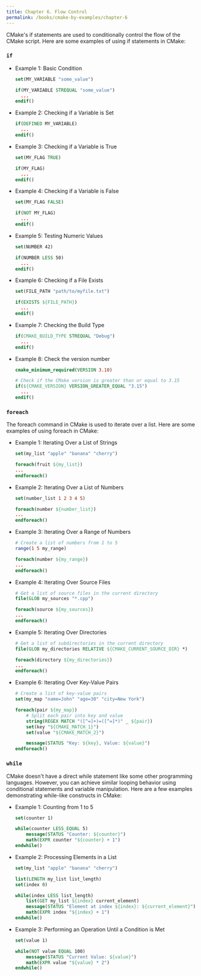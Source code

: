 ```yaml
---
title: Chapter 6. Flow Control
permalink: /books/cmake-by-examples/chapter-6
---
```


CMake's if statements are used to conditionally control the flow of the CMake script. Here are some examples of using if statements in CMake:

### `if`

- Example 1: Basic Condition

  ```cmake
  set(MY_VARIABLE "some_value")

  if(MY_VARIABLE STREQUAL "some_value")
    ...
  endif()
  ```

- Example 2: Checking if a Variable is Set

  ```cmake
  if(DEFINED MY_VARIABLE)
    ...
  endif()
  ```

- Example 3: Checking if a Variable is True

  ```cmake
  set(MY_FLAG TRUE)

  if(MY_FLAG)
    ...
  endif()
  ```

- Example 4: Checking if a Variable is False

  ```cmake
  set(MY_FLAG FALSE)

  if(NOT MY_FLAG)
    ...
  endif()
  ```

- Example 5: Testing Numeric Values

  ```cmake
  set(NUMBER 42)

  if(NUMBER LESS 50)
    ...
  endif()
  ```

- Example 6: Checking if a File Exists

  ```cmake
  set(FILE_PATH "path/to/myfile.txt")

  if(EXISTS ${FILE_PATH})
    ...
  endif()
  ```

- Example 7: Checking the Build Type

  ```cmake
  if(CMAKE_BUILD_TYPE STREQUAL "Debug")
    ...
  endif()
  ```

- Example 8: Check the version number

  ```cmake
  cmake_minimum_required(VERSION 3.10)

  # Check if the CMake version is greater than or equal to 3.15
  if(${CMAKE_VERSION} VERSION_GREATER_EQUAL "3.15")
    ...
  endif()
  ```

### `foreach`

The foreach command in CMake is used to iterate over a list. Here are some examples of using foreach in CMake:

- Example 1: Iterating Over a List of Strings

  ```cmake
  set(my_list "apple" "banana" "cherry")

  foreach(fruit ${my_list})
  ...
  endforeach()
  ```

- Example 2: Iterating Over a List of Numbers

  ```cmake
  set(number_list 1 2 3 4 5)

  foreach(number ${number_list})
  ...
  endforeach()
  ```

- Example 3: Iterating Over a Range of Numbers

  ```cmake
  # Create a list of numbers from 1 to 5
  range(1 5 my_range)

  foreach(number ${my_range})
  ...
  endforeach()
  ```

- Example 4: Iterating Over Source Files

  ```cmake
  # Get a list of source files in the current directory
  file(GLOB my_sources "*.cpp")

  foreach(source ${my_sources})
  ...
  endforeach()
  ```

- Example 5: Iterating Over Directories

  ```cmake
  # Get a list of subdirectories in the current directory
  file(GLOB my_directories RELATIVE ${CMAKE_CURRENT_SOURCE_DIR} *)

  foreach(directory ${my_directories})
  ...
  endforeach()
  ```

- Example 6: Iterating Over Key-Value Pairs

  ```cmake
  # Create a list of key-value pairs
  set(my_map "name=John" "age=30" "city=New York")

  foreach(pair ${my_map})
      # Split each pair into key and value
      string(REGEX MATCH "([^=]+)=([^=]*)" _ ${pair})
      set(key "${CMAKE_MATCH_1}")
      set(value "${CMAKE_MATCH_2}")

      message(STATUS "Key: ${key}, Value: ${value}")
  endforeach()
  ```

### `while`

CMake doesn't have a direct while statement like some other programming languages. However, you can achieve similar looping behavior using conditional statements and variable manipulation. Here are a few examples demonstrating while-like constructs in CMake:

- Example 1: Counting from 1 to 5

  ```cmake
  set(counter 1)

  while(counter LESS_EQUAL 5)
      message(STATUS "Counter: ${counter}")
      math(EXPR counter "${counter} + 1")
  endwhile()
  ```

- Example 2: Processing Elements in a List

  ```cmake
  set(my_list "apple" "banana" "cherry")

  list(LENGTH my_list list_length)
  set(index 0)

  while(index LESS list_length)
      list(GET my_list ${index} current_element)
      message(STATUS "Element at index ${index}: ${current_element}")
      math(EXPR index "${index} + 1")
  endwhile()
  ```

- Example 3: Performing an Operation Until a Condition is Met

  ```cmake
  set(value 1)

  while(NOT value EQUAL 100)
      message(STATUS "Current Value: ${value}")
      math(EXPR value "${value} * 2")
  endwhile()
  ```
